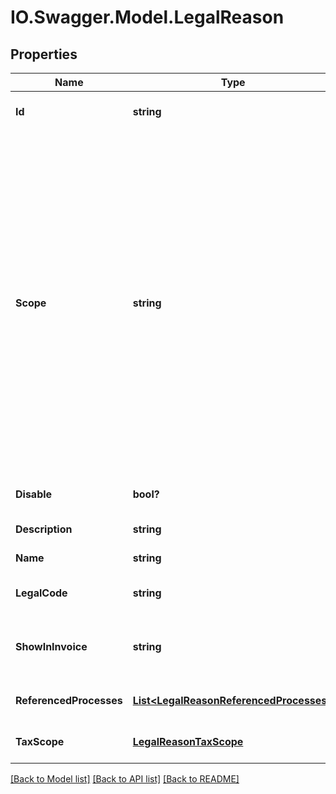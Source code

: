 # IO.Swagger.Model.LegalReason
## Properties

Name | Type | Description | Notes
------------ | ------------- | ------------- | -------------
**Id** | **string** | Internal ID | [optional] [default to null]
**Scope** | **string** | Message scope. May be one of these. general - This message is not linked to any entity (agast/process/cfop) and will be applied to any item in a transacition. (Esta mensagem tem escopo geral, nao está relacionadas diretamente qualquer objeto.); linkedTo - This message is linked to an entity, and its processing will only occur when the context involves it. (Esta mensagens estão relacionadas diretamente a algum objeto como um AGAST por exemplo, um Processo ou uma CFOP.);  | [default to null]
**Disable** | **bool?** | Set this message as no longer valid | [optional] [default to null]
**Description** | **string** | Legal reason textual description; | [default to null]
**Name** | **string** | Short name to this message | [default to null]
**LegalCode** | **string** | this field inform the official code number | [optional] [default to null]
**ShowInInvoice** | **string** | Optional. Show this message when used in Invoice (NFe, NFCe, others...). Where to show this. | [optional] [default to null]
**ReferencedProcesses** | [**List&lt;LegalReasonReferencedProcesses&gt;**](LegalReasonReferencedProcesses.md) | Referenced Process | [optional] [default to null]
**TaxScope** | [**LegalReasonTaxScope**](LegalReasonTaxScope.md) |  | [optional] [default to null]

[[Back to Model list]](../README.md#documentation-for-models) [[Back to API list]](../README.md#documentation-for-api-endpoints) [[Back to README]](../README.md)

